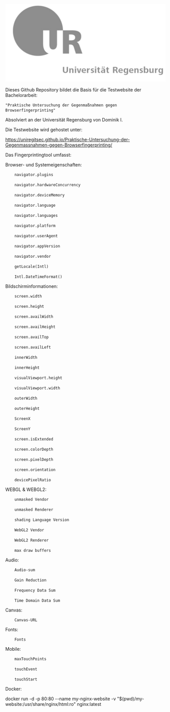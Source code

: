 ![fingerprinter header](/img/fingerprinter.png)

Dieses Github Repository bildet die Basis für die Testwebsite der Bachelorarbeit:

	"Praktische Untersuchung der Gegenmaßnahmen gegen Browserfingerprinting"

Absolviert an der Universität Regensburg von Dominik I.

Die Testwebsite wird gehostet unter:

https://uniregitsec.github.io/Praktische-Untersuchung-der-Gegenmassnahmen-gegen-Browserfingerprinting/

Das Fingerprintingtool umfasst:


Browser- und Systemeigenschaften:

		navigator.plugins

		navigator.hardwareConcurrency

		navigator.deviceMemory

		navigator.language

		navigator.languages

		navigator.platform

		navigator.userAgent

		navigator.appVersion

		navigator.vendor

		getLocale(Intl)

		Intl.DateTimeFormat()
		
		
Bildschirminformationen:

		screen.width

		screen.height

		screen.availWidth

		screen.availHeight

		screen.availTop

		screen.availLeft

		innerWidth

		innerHeight

		visualViewport.height

		visualViewport.width

		outerWidth

		outerHeight

		ScreenX

		ScreenY

		screen.isExtended

		screen.colorDepth

		screen.pixelDepth

		screen.orientation

		devicePixelRatio

WEBGL & WEBGL2:

		unmasked Vendor

		unmasked Renderer

		shading Language Version

		WebGL2 Vendor

		WebGL2 Renderer

		max draw buffers

Audio:

		Audio-sum

		Gain Reduction

		Frequency Data Sum

		Time Domain Data Sum

Canvas:
		
		Canvas-URL
		
Fonts:

		Fonts
		
Mobile:

		maxTouchPoints

		touchEvent

		touchStart
		


Docker:

docker run -d -p 80:80 --name my-nginx-website -v "$(pwd)/my-website:/usr/share/nginx/html:ro" nginx:latest


